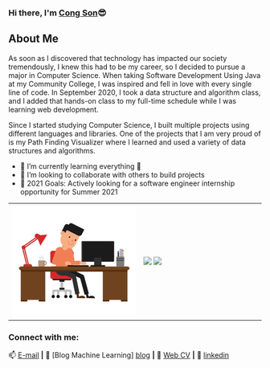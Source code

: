 ### Hi there, I'm [Cong Son][website]😎

## About Me
As soon as I discovered that technology has impacted our society tremendously, I knew this had to be my career, so I decided to pursue a major in Computer Science. When taking Software Development Using Java at my Community College, I was inspired and fell in love with every single line of code. In September 2020, I took a data structure and algorithm class, and I added that hands-on class to my full-time schedule while I was learning web development.

Since I started studying Computer Science, I built multiple projects using different languages and libraries. One of the projects that I am very proud of is my Path Finding Visualizer where I learned and used a variety of data structures and algorithms.

- 🌱 I’m currently learning everything 🤣
- 👯 I’m looking to collaborate with others to build projects
- 🥅 2021 Goals: Actively looking for a software engineer internship opportunity for Summer 2021

<table>
<tr>
  <td width="52%"><img alt="gif" align="right" src="./about.gif"/></td>
  <td width="48%">
    <img src="https://github-readme-stats.vercel.app/api?username=CongSon01&show_icons=true&hide=contribs,issues&hide_border=true" />
    <img src="https://github-readme-stats.vercel.app/api/top-langs/?username=CongSon01&layout=compact&show_icons=true&hide_border=true" />
  </td>
</tr>
<table>
  
### Connect with me:

📫 [E-mail](mailto:duongcongson01@gmail.com) **|** 
👯 [Blog Machine Learning] [blog] **|**
🏡 [Web CV][website] **|** 
👔 [linkedin][linkedin]
<br />

[website]: https://congson01.github.io/duongcongsonCV/
[linkedin]: https://www.linkedin.com/in/dcson01/
[blog]: https://web888.vn/author/congson/
